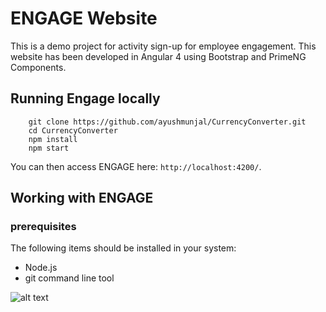 # ENGAGE Website

This is a demo project for activity sign-up for employee engagement. This website has been developed in Angular 4 using Bootstrap and PrimeNG Components. 

## Running Engage locally

```
	git clone https://github.com/ayushmunjal/CurrencyConverter.git
	cd CurrencyConverter
	npm install
	npm start
```

You can then access ENGAGE here: `http://localhost:4200/`. 


## Working with ENGAGE

### prerequisites

The following items should be installed in your system:
* Node.js 
* git command line tool 

![alt text](https://cloud.githubusercontent.com/ayushmunjal/Demo-Projects/master/ENGAGE/ENGAGE/src/assets/images/1606-diving-635.jpg)
